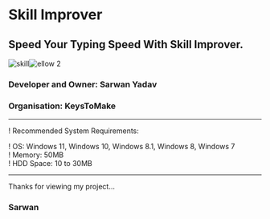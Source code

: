 # Skill Improver
## Speed Your Typing Speed With Skill Improver.

![skill](https://user-images.githubusercontent.com/92580571/215346338-7d52151f-8567-453a-878e-e29d718d7355.jpg)![ellow 2](https://user-images.githubusercontent.com/92580571/215346354-4c1c1c2d-3346-4554-a4bd-8cf19ef02ce3.jpg)



### Developer and Owner: Sarwan Yadav
### Organisation: KeysToMake

-----------------------------------------------------------------------------
! Recommended System Requirements:                                            
                                                                            
! OS: Windows 11, Windows 10, Windows 8.1, Windows 8, Windows 7               
! Memory: 50MB                                                                
! HDD Space: 10 to 30MB                                                       
                                                                            
-----------------------------------------------------------------------------

Thanks for viewing my project... 
### Sarwan
